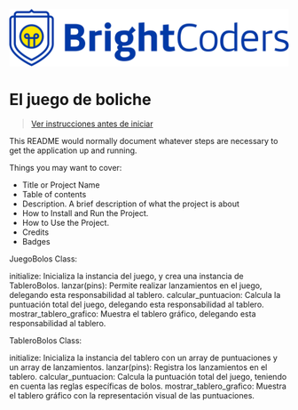 ![BrightCoders Logo](img/logo.png)

# El juego de boliche

> [Ver instrucciones antes de iniciar](./instructions.md)

This README would normally document whatever steps are necessary to get the application up and running.

Things you may want to cover:

- Title or Project Name
- Table of contents
- Description. A brief description of what the project is about
- How to Install and Run the Project.
- How to Use the Project.
- Credits
- Badges

JuegoBolos Class:

initialize: Inicializa la instancia del juego, y crea una instancia de TableroBolos.
lanzar(pins): Permite realizar lanzamientos en el juego, delegando esta responsabilidad al tablero.
calcular_puntuacion: Calcula la puntuación total del juego, delegando esta responsabilidad al tablero.
mostrar_tablero_grafico: Muestra el tablero gráfico, delegando esta responsabilidad al tablero.


TableroBolos Class:

initialize: Inicializa la instancia del tablero con un array de puntuaciones y un array de lanzamientos.
lanzar(pins): Registra los lanzamientos en el tablero.
calcular_puntuacion: Calcula la puntuación total del juego, teniendo en cuenta las reglas específicas de bolos.
mostrar_tablero_grafico: Muestra el tablero gráfico con la representación visual de las puntuaciones.